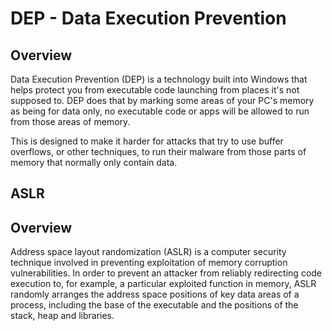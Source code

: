 # DEP - Data Execution Prevention

## Overview

Data Execution Prevention (DEP) is a technology built into Windows that helps protect you from executable code launching from places it's not supposed to. DEP does that by marking some areas of your PC's memory as being for data only, no executable code or apps will be allowed to run from those areas of memory.

This is designed to make it harder for attacks that try to use buffer overflows, or other techniques, to run their malware from those parts of memory that normally only contain data.



## ASLR

## Overview

Address space layout randomization (ASLR) is a computer security technique involved in preventing exploitation of memory corruption vulnerabilities. In order to prevent an attacker from reliably redirecting code execution to, for example, a particular exploited function in memory, ASLR randomly arranges the address space positions of key data areas of a process, including the base of the executable and the positions of the stack, heap and libraries.